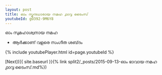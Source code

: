 ```yaml
---
layout: post
title: ഓം സ്കന്ദധാരായ നമഹ ൧൦൮ ടൈംസ്
youtubeId: gO392-9M6Y8
---
```

 
 
 ഓം സുമഹാശ്വനായ നമഹ 
 
 -  ആർക്കാണ് വളരെ സംഗീത ശബ്‌ദം 
 
  
 
  
 
 
 
 
 
 


{% include youtubePlayer.html id=page.youtubeId %}
 
[Next]({{ site.baseurl }}{% link  split2/_posts/2015-09-13-ഓം ഭാവായ നമഹ ൧൦൮ ടൈംസ്.md%})
 
